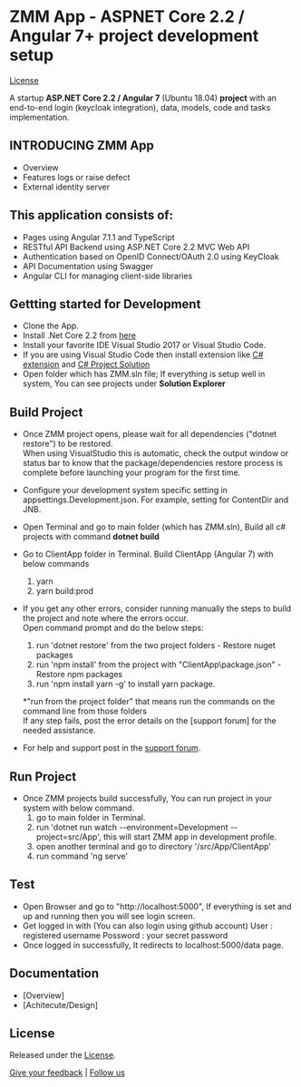# **ZMM App** - ASPNET Core 2.2 / Angular 7+ project development setup
[License](http://irepo.eur.ad.sag/projects/AIAN/repos/zmm/browse/LICENSE)

A startup **ASP.NET Core 2.2 / Angular 7** (Ubuntu 18.04) **project** with an end-to-end login (keycloak integration), data, models, code and tasks implementation.

## INTRODUCING ZMM App
*   Overview 
*   Features logs or raise defect 
*   External identity server 

## This application consists of:

*   Pages using Angular 7.1.1 and TypeScript
*   RESTful API Backend using ASP.NET Core 2.2 MVC Web API
*   Authentication based on OpenID Connect/OAuth 2.0 using KeyCloak
*   API Documentation using Swagger
*   Angular CLI for managing client-side libraries



## Gettting started for Development

*   Clone the App.
*   Install .Net Core 2.2 from [here](https://www.microsoft.com/net/download/dotnet-core/2.2)
*   Install your favorite IDE Visual Studio 2017 or Visual Studio Code.
*   If you are using Visual Studio Code then install extension like [C# extension](https://marketplace.visualstudio.com/items?itemName=jchannon.csharpextensions) and [C# Project Solution](https://marketplace.visualstudio.com/items?itemName=fernandoescolar.vscode-solution-explorer)
*   Open folder which has ZMM.sln file; If everything is setup well in system, You can see projects under **Solution Explorer**


## Build Project

*   Once ZMM project opens, please wait for all dependencies ("dotnet restore") to be restored.  
    When using VisualStudio this is automatic, check the output window or status bar to know that the package/dependencies restore process is complete before launching your program for the first time.
*   Configure your development system specific setting in appsettings.Development.json.
    For example, setting for ContentDir and JNB.
*   Open Terminal and go to main folder (which has ZMM.sln), Build all c# projects with command **dotnet build** 
*   Go to ClientApp folder in Terminal. Build ClientApp (Angular 7) with below commands
    1. yarn
    2. yarn build:prod
*   If you get any other errors, consider running manually the steps to build the project and note where the errors occur.  
    Open command prompt and do the below steps:  
    1. run 'dotnet restore' from the two project folders - Restore nuget packages  
    2. run 'npm install' from the project with "ClientApp\\package.json" - Restore npm packages  
    3. run 'npm install yarn -g' to install yarn package.
    
    *"run from the project folder" that means run the commands on the command line from those folders  
    If any step fails, post the error details on the [support forum] for the needed assistance.
*   For help and support post in the [support forum](?).

## Run Project
*   Once ZMM projects build successfully, You can run project in your system with below command.
    1. go to main folder in Terminal.
    2. run 'dotnet run watch --environment=Development --project=src/App', this will start ZMM app in development profile.
    2. open another terminal and go to directory '/src/App/ClientApp'
    3. run command 'ng serve'

## Test
*   Open Browser and go to "http://localhost:5000", If everything is set and up and running then you will see  login screen.
*   Get logged in with (You can also login using github account)
    User        : registered username
    Possword    : your secret password
*   Once logged in successfully, It redirects to localhost:5000/data page. 


## Documentation

*   [Overview]
*   [Achitecute/Design]



## License

Released under the [License](http://irepo.eur.ad.sag/projects/AIAN/repos/zmm/browse/LICENSE).

[Give your feedback](mailto:generic.zmodsupport@softwareag.com) | [Follow us](?)
